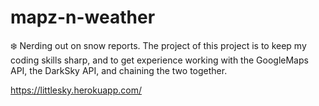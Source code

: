 # mapz-n-weather

❄️ Nerding out on snow reports. The project of this project is to keep my coding skills sharp, and to get experience working with the GoogleMaps API, the DarkSky API, and chaining the two together.

https://littlesky.herokuapp.com/
